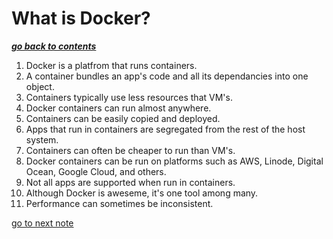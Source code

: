 # What is Docker?

[***go back to contents***](01-contents.md)

1. Docker is a platfrom that runs containers.
1. A container bundles an app's code and all its dependancies into one object.
1. Containers typically use less resources that VM's.
1. Docker containers can run almost anywhere.
1. Containers can be easily copied and deployed.
1. Apps that run in containers are segregated from the rest of the host system.
1. Containers can often be cheaper to run than VM's.
1. Docker containers can be run on platforms such as AWS, Linode, Digital
   Ocean, Google Cloud, and others.
1. Not all apps are supported when run in containers.
1. Although Docker is aweseme, it's one tool among many.
1. Performance can sometimes be inconsistent.

[go to next note](03-installing-docker.md)
